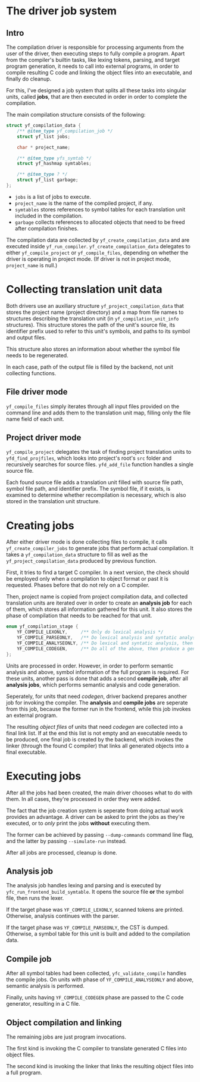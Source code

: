 # The driver job system

## Intro
The compilation driver is responsible for processing arguments from the user of the driver, then
executing steps to fully compile a program. Apart from the compiler's builtin tasks, like lexing
tokens, parsing, and target program generation, it needs to call into external programs, in order
to compile resulting C code and linking the object files into an executable, and finally do cleanup.

For this, I've designed a job system that splits all these tasks into singular units,
called **jobs**, that are then executed in order in order to complete the compilation.

The main compilation structure consists of the following:
```c
struct yf_compilation_data {
	/** @item_type yf_compilation_job */
    struct yf_list jobs;

    char * project_name;

	/** @item_type yfs_symtab */
    struct yf_hashmap symtables;

	/** @item_type ? */
    struct yf_list garbage;
};
```

- `jobs` is a list of jobs to execute.
- `project_name` is the name of the compiled project, if any.
- `symtables` stores references to symbol tables for each translation unit included in the compilation.
- `garbage` collects references to allocated objects that need to be freed after compilation finishes.

The compilation data are collected by `yf_create_compilation_data` and are executed inside `yf_run_compiler`.
`yf_create_compilation_data` delegates to either `yf_compile_project` or `yf_compile_files`, depending on
whether the driver is operating in project mode. (If driver is not in project mode, `project_name` is null.)

# Collecting translation unit data

Both drivers use an auxiliary structure `yf_project_compilation_data` that stores the project name
(project directory) and a map from file names to structures describing the translation unit
(in `yf_compilation_unit_info` structures). This structure stores the path of the unit's source file,
its identifier prefix used to refer to this unit's symbols, and paths to its symbol and output files.

This structure also stores an information about whether the symbol file needs to be regenerated.

In each case, path of the output file is filled by the backend, not unit collecting functions.

## File driver mode
`yf_compile_files` simply iterates through all input files provided on the command line and adds
them to the translation unit map, filling only the file name field of each unit.

## Project driver mode
`yf_compile_project` delegates the task of finding project translation units to `yfd_find_projfiles`,
which looks into project's root's `src` folder and recursively searches for source files.
`yfd_add_file` function handles a single source file.

Each found source file adds a translation unit filled with source file path, symbol file path, and
identifier prefix.
The symbol file, if it exists, is examined to determine whether recompilation is necessary,
which is also stored in the translation unit structure.

# Creating jobs
After either driver mode is done collecting files to compile, it calls `yf_create_compiler_jobs`
to generate jobs that perform actual compilation. It takes a `yf_compilation_data` structure to fill
as well as the `yf_project_compilation_data` produced by previous function.

First, it tries to find a target C compiler. In a next version, the check should be employed only
when a compilation to object format or past it is requested. Phases before that do not rely on
a C compiler.

Then, project name is copied from project compilation data, and collected translation units are iterated over
in order to create an **analysis job** for each of them, which stores all information gathered for this
unit. It also stores the phase of compilation that needs to be reached for that unit.

```c
enum yf_compilation_stage {
    YF_COMPILE_LEXONLY,     /** Only do lexical analysis */
    YF_COMPILE_PARSEONLY,   /** Do lexical analysis and syntatic analysis. Construct a CST */
    YF_COMPILE_ANALYSEONLY, /** Do lexical and syntatic analysis, then do semantic analysis in order to obtain an AST */
    YF_COMPILE_CODEGEN,     /** Do all of the above, then produce a generated C file */
};
```

Units are processed in order. However, in order to perform semantic analysis and above,
symbol information of the full program is required. For these units, another pass is done
that adds a second **compile job**, after all **analysis jobs**, which performs
semantic analysis and code generation.

Seperately, for units that need _codegen_, driver backend prepares another job for invoking the compiler.
The **analysis** and **compile jobs** are seperate from this job, because the former run in the frontend,
while this job invokes an external program.

The resulting _object files_ of units that need _codegen_ are collected into a final link list.
If at the end this list is not empty and an executable needs to be produced, one final job
is created by the backend, which invokes the linker (through the found C compiler) that links
all generated objects into a final executable.

# Executing jobs
After all the jobs had been created, the main driver chooses what to do with them. In all cases, they're
processed in order they were added.

The fact that the job creation system is seperate from doing actual work provides an advantage.
A driver can be asked to print the jobs as they're executed,
or to _only_ print the jobs __without__ executing them.

The former can be achieved by passing `--dump-commands` command line flag, and the
latter by passing `--simulate-run` instead.

After all jobs are processed, cleanup is done.

## Analysis job
The analysis job handles lexing and parsing and is executed by `yfc_run_frontend_build_symtable`.
It opens the source file **or** the symbol file, then runs the lexer.

If the target phase was `YF_COMPILE_LEXONLY`, scanned tokens are printed.
Otherwise, analysis continues with the parser.

If the target phase was `YF_COMPILE_PARSEONLY`, the CST is dumped. Otherwise,
a symbol table for this unit is built and added to the compilation
data.

## Compile job
After all symbol tables had been collected, `yfc_validate_compile` handles the compile jobs.
On units with phase of `YF_COMPILE_ANALYSEONLY` and above, semantic analysis is performed.

Finally, units having `YF_COMPILE_CODEGEN` phase are passed to the C code generator,
resulting in a C file.

## Object compilation and linking
The remaining jobs are just program invocations.

The first kind is invoking the C compiler to translate generated C files into object files.

The second kind is invoking the linker that links the resulting object files into a full program.

